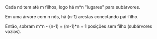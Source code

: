 Cada nó tem até m filhos, logo há m*n "lugares" para subárvores.

Em uma árvore com n nós, há (n-1) arestas conectando pai-filho.

Então, sobram m*n - (n-1) = (m-1)*n + 1 posições sem filho (subárvores vazias).